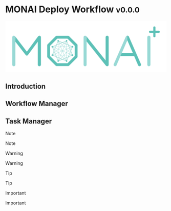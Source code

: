 <!--
  ~ Copyright 2022 MONAI Consortium
  ~
  ~ Licensed under the Apache License, Version 2.0 (the "License");
  ~ you may not use this file except in compliance with the License.
  ~ You may obtain a copy of the License at
  ~
  ~ http://www.apache.org/licenses/LICENSE-2.0
  ~
  ~ Unless required by applicable law or agreed to in writing, software
  ~ distributed under the License is distributed on an "AS IS" BASIS,
  ~ WITHOUT WARRANTIES OR CONDITIONS OF ANY KIND, either express or implied.
  ~ See the License for the specific language governing permissions and
  ~ limitations under the License.
-->

# MONAI Deploy Workflow  <small>v0.0.0</small>

![MONAI](./images/MONAI-logo_color.svg)

## Introduction


## Workflow Manager

## Task Manager




> [!Note]
> Note

> [!Warning]
> Warning

> [!Tip]
> Tip

> [!Important]
> Important

